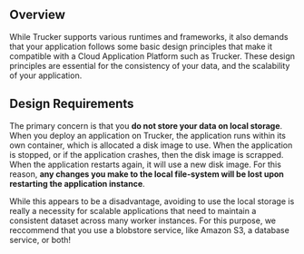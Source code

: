 ## Overview
While Trucker supports various runtimes and frameworks, it also demands that your application follows some basic design principles that make it compatible with a Cloud Application Platform such as Trucker. These design principles are essential for the consistency of your data, and the scalability of your application.

## Design Requirements

The primary concern is that you **do not store your data on local storage**. When you deploy an application on Trucker, the application runs within its own container, which is allocated a disk image to use. When the application is stopped, or if the application crashes, then the disk image is scrapped. When the application restarts again, it will use a new disk image. For this reason, **any changes you make to the local file-system will be lost upon restarting the application instance**.

While this appears to be a disadvantage, avoiding to use the local storage is really a necessity for scalable applications that need to maintain a consistent dataset across many worker instances. For this purpose, we reccommend that you use a blobstore service, like Amazon S3, a database service, or both!
